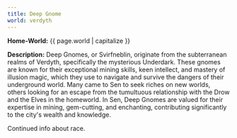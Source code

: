 ```yaml
---
title: Deep Gnome
world: verdyth
---
```


**Home-World:** {{ page.world | capitalize }}

**Description:** Deep Gnomes, or Svirfneblin, originate from the subterranean realms of Verdyth, specifically the mysterious Underdark. These gnomes are known for their exceptional mining skills, keen intellect, and mastery of illusion magic, which they use to navigate and survive the dangers of their underground world. Many came to Sen to seek riches on new worlds, others looking for an escape from the tumultuous relationship with the Drow and the Elves in the homeworld. In Sen, Deep Gnomes are valued for their expertise in mining, gem-cutting, and enchanting, contributing significantly to the city's wealth and knowledge.

<!--more-->

<div class="todo">Continued info about race.</div>